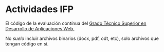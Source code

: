 # Actividades IFP

El código de la evaluación contínua del [Grado Técnico Superior en Desarrollo de Aplicaciones Web.][1]

No _suelo_ incluir archivos binarios (docx, pdf, odt, etc), solo archivos que tengan código en si.

[1]: https://www.todofp.es/que-estudiar/loe/informatica-comunicaciones/des-aplicaciones-web.html
